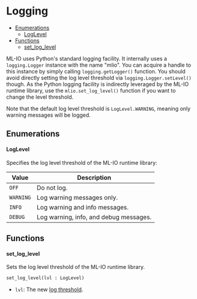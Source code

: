 # Logging
* [Enumerations](#Enumerations)
    * [LogLevel](#LogLevel)
* [Functions](#Functions)
    * [set_log_level](#set_log_level)

ML-IO uses Python's standard logging facility. It internally uses a `logging.Logger` instance with the name "mlio". You can acquire a handle to this instance by simply calling `logging.getLogger()` function. You should avoid directly setting the log level threshold via `logging.Logger.setLevel()` though. As the Python logging facility is indirectly leveraged by the ML-IO runtime library, use the `mlio.set_log_level()` function if you want to change the level threshold.

Note that the default log level threshold is `LogLevel.WARNING`, meaning only warning messages will be logged.

## Enumerations
#### LogLevel
Specifies the log level threshold of the ML-IO runtime library:

| Value     | Description                            |
|-----------|----------------------------------------|
| `OFF`     | Do not log.                            |
| `WARNING` | Log warning messages only.             |
| `INFO`    | Log warning and info messages.         |
| `DEBUG`   | Log warning, info, and debug messages. |

## Functions
#### set_log_level
Sets the log level threshold of the ML-IO runtime library.

```python
set_log_level(lvl : LogLevel)
```

- `lvl`: The new [log threshold](#LogLevel).
